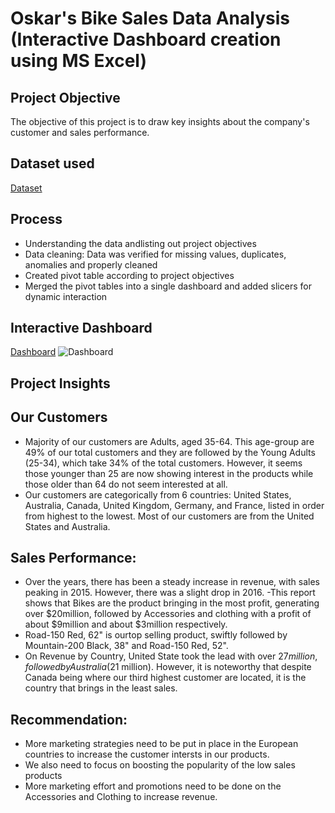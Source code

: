 # Oskar's Bike Sales Data Analysis (Interactive Dashboard creation using MS Excel) 
## Project Objective 
The objective of this project is to draw key insights about the company's customer and sales performance. 
## Dataset used 
<a href="https://github.com/AdetolaF/Sales-Data-Analysis-Dashboard/blob/fb7703f5db39e0c7d225bbd2f23c660974810e14/Sales.csv.zip">Dataset</a>
## Process 
- Understanding the data andlisting out project objectives 
- Data cleaning: Data was verified for missing values, duplicates, anomalies and properly cleaned
- Created pivot table according to project objectives
- Merged the pivot tables into a single dashboard and added slicers for dynamic interaction
## Interactive Dashboard
<a href="https://github.com/AdetolaF/Sales-Data-Analysis-Dashboard/blob/fb7703f5db39e0c7d225bbd2f23c660974810e14/Visuals.jpeg">Dashboard</a>
![Dashboard](https://github.com/user-attachments/assets/0eecd1ec-366c-4ffc-9d60-f77e5196374d)
## Project Insights
## Our Customers
- Majority of our customers are Adults, aged 35-64. This age-group are 49% of our total customers and they are followed by the Young Adults (25-34), which take 34% of the total customers. However, it seems those younger than 25 are now showing interest in the products while those older than 64 do not seem interested at all. 
- Our customers are categorically from 6 countries: United States, Australia, Canada, United Kingdom, Germany, and France, listed in order from highest to the lowest. Most of our customers are from the United States and Australia. 
## Sales Performance: 
- Over the years, there has been a steady increase in revenue, with sales peaking in 2015. However, there was a slight drop in 2016. -This report shows that Bikes are the product bringing in the most profit, generating over $20million, followed by Accessories and clothing with a profit of about $9million and about $3million respectively.
- Road-150 Red, 62" is ourtop selling product, swiftly followed by Mountain-200 Black, 38" and Road-150 Red, 52".
- On Revenue by Country, United State took the lead with over $27 million, followed by Australia ($21 million). However, it is noteworthy that despite Canada being where our third highest customer are located, it is the country that brings in the least sales. 

## Recommendation: 

- More marketing strategies need to be put in place in the European countries to increase the customer intersts in our products. 
- We also need to focus on boosting the popularity of the low sales products
- More marketing effort and promotions need to be done on the Accessories and Clothing to increase revenue. 
